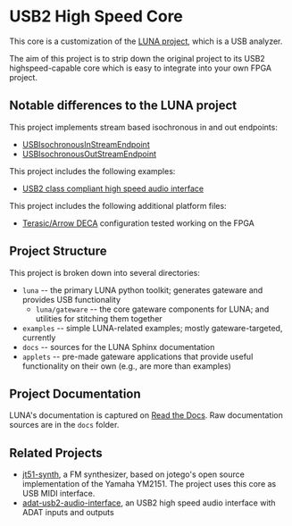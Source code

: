 
# USB2 High Speed Core
This core is a customization of the [LUNA project](https://github.com/greatscottgadgets/luna),
which is a USB analyzer.

The aim of this project is to strip down the original project to
its USB2 highspeed-capable core which is easy to integrate into your own
FPGA project.

## Notable differences to the LUNA project

This project implements stream based isochronous
in and out endpoints:
* [USBIsochronousInStreamEndpoint](https://github.com/hansfbaier/usb2-highspeed-core/blob/main/luna/gateware/usb/usb2/endpoints/isochronous.py#L219)
* [USBIsochronousOutStreamEndpoint](https://github.com/hansfbaier/usb2-highspeed-core/blob/main/luna/gateware/usb/usb2/endpoints/isochronous.py#L401)

This project includes the following examples:
* [USB2 class compliant high speed audio interface](https://github.com/hansfbaier/usb2-highspeed-core/blob/main/examples/usb2_audio.py)

This project includes the following additional platform files:
* [Terasic/Arrow DECA](https://github.com/hansfbaier/usb2-highspeed-core/blob/main/luna/gateware/platform/arrow_deca.py) configuration tested working on the FPGA

## Project Structure

This project is broken down into several directories:

* `luna` -- the primary LUNA python toolkit; generates gateware and provides USB functionality
  * `luna/gateware` -- the core gateware components for LUNA; and utilities for stitching them together
* `examples` -- simple LUNA-related examples; mostly gateware-targeted, currently
* `docs` -- sources for the LUNA Sphinx documentation
* `applets` -- pre-made gateware applications that provide useful functionality on their own (e.g., are more than examples)

## Project Documentation

LUNA's documentation is captured on [Read the Docs](https://luna.readthedocs.io/en/latest/). Raw documentation sources
are in the `docs` folder.

## Related Projects
* [jt51-synth](https://github.com/hansfbaier/jt51-synth/), a FM synthesizer,
based on jotego's open source implementation of the Yamaha YM2151.
The project uses this core as USB MIDI interface.
* [adat-usb2-audio-interface](https://github.com/hansfbaier/adat-usb2-audio-interface),
an USB2 high speed audio interface with ADAT inputs and outputs
